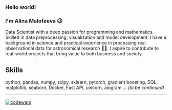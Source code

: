 ### Hello world! 

### I'm Alina Malofeeva 😉
Data Scientist with a deep passion for programming and mathematics. Skilled in data preprocessing, visualization and model development.
I have a background in science and practical experience in processing real observational data for astronomical research 🔭✨.
I aspire to contribute to real-world projects that bring value to both business and society.

## Skills
python, pandas, numpy, scipy, sklearn, pytorch, gradient boosting, SQL, matplotlib, seaborn, Docker, Fast API, uvicorn, aiogram ... *(to be continued)*

---

[![codewars](https://www.codewars.com/users/molodora/badges/large)](https://www.codewars.com/users/molodora)

